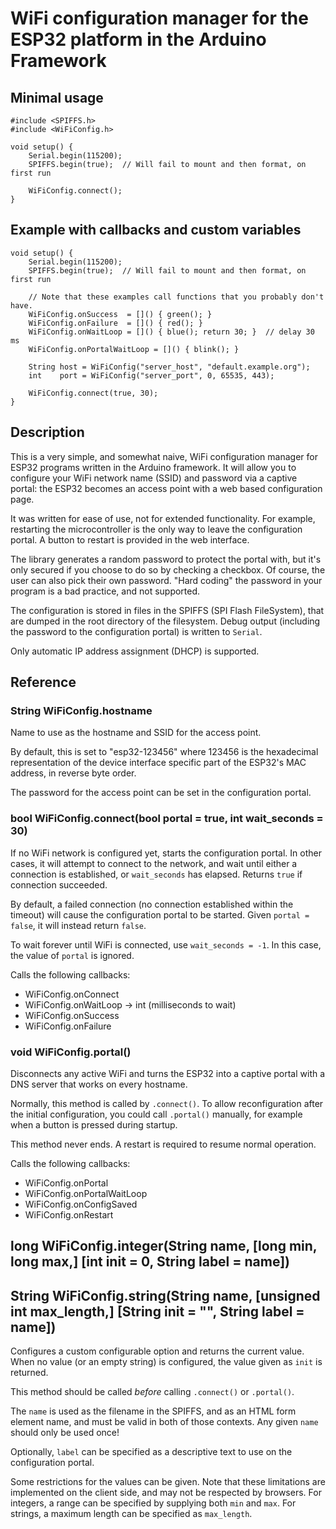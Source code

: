 # WiFi configuration manager for the ESP32 platform in the Arduino Framework

## Minimal usage

```
#include <SPIFFS.h>
#include <WiFiConfig.h>

void setup() {
    Serial.begin(115200);
    SPIFFS.begin(true);  // Will fail to mount and then format, on first run

    WiFiConfig.connect();
}
```

## Example with callbacks and custom variables

```
void setup() {
    Serial.begin(115200);
    SPIFFS.begin(true);  // Will fail to mount and then format, on first run

    // Note that these examples call functions that you probably don't have.
    WiFiConfig.onSuccess  = []() { green(); }
    WiFiConfig.onFailure  = []() { red(); }
    WiFiConfig.onWaitLoop = []() { blue(); return 30; }  // delay 30 ms
    WiFiConfig.onPortalWaitLoop = []() { blink(); }

    String host = WiFiConfig("server_host", "default.example.org");
    int    port = WiFiConfig("server_port", 0, 65535, 443);

    WiFiConfig.connect(true, 30);
}
```

## Description

This is a very simple, and somewhat naive, WiFi configuration manager for
ESP32 programs written in the Arduino framework. It will allow you to
configure your WiFi network name (SSID) and password via a captive portal:
the ESP32 becomes an access point with a web based configuration page.

It was written for ease of use, not for extended functionality. For example,
restarting the microcontroller is the only way to leave the configuration
portal. A button to restart is provided in the web interface.

The library generates a random password to protect the portal with, but
it's only secured if you choose to do so by checking a checkbox. Of course,
the user can also pick their own password. "Hard coding" the password in
your program is a bad practice, and not supported.

The configuration is stored in files in the SPIFFS (SPI Flash FileSystem),
that are dumped in the root directory of the filesystem. Debug output
(including the password to the configuration portal) is written to `Serial`.

Only automatic IP address assignment (DHCP) is supported.

## Reference

### String WiFiConfig.hostname

Name to use as the hostname and SSID for the access point.

By default, this is set to "esp32-123456" where 123456 is the hexadecimal
representation of the device interface specific part of the ESP32's MAC
address, in reverse byte order.

The password for the access point can be set in the configuration portal.

### bool WiFiConfig.connect(bool portal = true, int wait_seconds = 30)

If no WiFi network is configured yet, starts the configuration portal.
In other cases, it will attempt to connect to the network, and wait until
either a connection is established, or `wait_seconds` has elapsed.
Returns `true` if connection succeeded.

By default, a failed connection (no connection established within the timeout)
will cause the configuration portal to be started. Given `portal = false`, it
will instead return `false`.

To wait forever until WiFi is connected, use `wait_seconds = -1`. In this case,
the value of `portal` is ignored.

Calls the following callbacks:

* WiFiConfig.onConnect
* WiFiConfig.onWaitLoop -> int (milliseconds to wait)
* WiFiConfig.onSuccess
* WiFiConfig.onFailure

### void WiFiConfig.portal()

Disconnects any active WiFi and turns the ESP32 into a captive portal with a
DNS server that works on every hostname.

Normally, this method is called by `.connect()`. To allow reconfiguration
after the initial configuration, you could call `.portal()` manually, for
example when a button is pressed during startup.

This method never ends. A restart is required to resume normal operation.

Calls the following callbacks:

* WiFiConfig.onPortal
* WiFiConfig.onPortalWaitLoop
* WiFiConfig.onConfigSaved
* WiFiConfig.onRestart

## long WiFiConfig.integer(String name, [long min, long max,] [int init = 0, String label = name])
## String WiFiConfig.string(String name, [unsigned int max_length,] [String init = "", String label = name])

Configures a custom configurable option and returns the current value. When no
value (or an empty string) is configured, the value given as `init` is returned.

This method should be called *before* calling `.connect()` or `.portal()`.

The `name` is used as the filename in the SPIFFS, and as an HTML form element
name, and must be valid in both of those contexts. Any given `name` should only
be used once!

Optionally, `label` can be specified as a descriptive text to use on the
configuration portal.

Some restrictions for the values can be given. Note that these limitations are
implemented on the client side, and may not be respected by browsers. For
integers, a range can be specified by supplying both `min` and `max`. For
strings, a maximum length can be specified as `max_length`.
